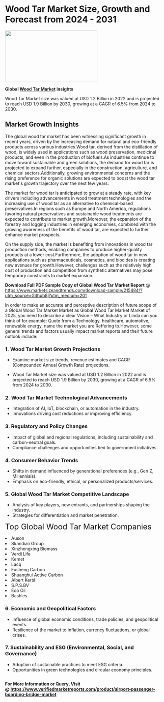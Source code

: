 <H1>Wood Tar Market Size, Growth and Forecast from 2024 - 2031</H1><img class="aligncenter size-medium wp-image-584254" src="https://thirdeyenews.in/wp-content/uploads/2024/09/Global-Market-Research-300x168.jpeg" alt="" width="300" height="168" /><p><strong>Global&nbsp;<a href="https://www.marketsizeandtrends.com/download-sample/215484/?utm_source=Github8j?utm_medium=201">Wood Tar Market</a> Insights</strong></p><p>Wood Tar Market size was valued at USD 1.2 Billion in 2022 and is projected to reach USD 1.9 Billion by 2030, growing at a CAGR of 6.5% from 2024 to 2030.</p><p><h2>Market Growth Insights</h2> <p>The global wood tar market has been witnessing significant growth in recent years, driven by the increasing demand for natural and eco-friendly products across various industries.Wood tar, derived from the distillation of wood, is widely used in applications such as wood preservation, medicinal products, and even in the production of biofuels.As industries continue to move toward sustainable and green solutions, the demand for wood tar is projected to expand further, especially in the construction, agriculture, and chemical sectors.Additionally, growing environmental concerns and the rising preference for organic solutions are expected to boost the wood tar market's growth trajectory over the next few years.</p> <p>The market for wood tar is anticipated to grow at a steady rate, with key drivers including advancements in wood treatment technologies and the increasing use of wood tar as an alternative to chemical-based preservatives.In regions such as Europe and North America, regulations favoring natural preservatives and sustainable wood treatments are expected to contribute to market growth.Moreover, the expansion of the forestry and logging industries in emerging economies, combined with the growing awareness of the benefits of wood tar, are expected to further enhance market prospects.</p> <p>On the supply side, the market is benefiting from innovations in wood tar production methods, enabling companies to produce higher-quality products at a lower cost.Furthermore, the adoption of wood tar in new applications such as pharmaceuticals, cosmetics, and biocides is creating new avenues for growth.However, challenges such as the relatively high cost of production and competition from synthetic alternatives may pose temporary constraints to market expansion.</p> <p><span class=""><strong>Download Full PDF Sample Copy of Global Wood Tar Market Report</strong> @ <a href="https://www.marketsizeandtrends.com/download-sample/215484/?utm_source=Github8j?utm_medium=201" target="_blank">https://www.marketsizeandtrends.com/download-sample/215484/?utm_source=Github8j?utm_medium=201</a></span></p><p>In order to make an accurate and perceptive description of future scope of a Global&nbsp;Wood Tar Market Market as Global&nbsp;Wood Tar Market Market of 2025, you need to describe a clear Vision &ndash; What Industry or Linda can you think of for example: Quote from a Technology, healthcare, automotive, renewable energy, name the market you are Reffering to.However, some general trends and factors usually impact market reports and their future outlook include:</p><h3>1.&nbsp;<strong>Wood Tar Market Growth Projections</strong></h3><ul><li>Examine market size trends, revenue estimates and CAGR (Compounded Annual Growth Rate) projections.</li><li><p>Wood Tar Market size was valued at USD 1.2 Billion in 2022 and is projected to reach USD 1.9 Billion by 2030, growing at a CAGR of 6.5% from 2024 to 2030.</p></li></ul><h3>2.&nbsp;<strong>Wood Tar Market Technological Advancements</strong></h3><ul><li>Integration of AI, IoT, blockchain, or automation in the industry.</li><li>Innovations driving cost reductions or improving efficiency.</li></ul><h3>3.&nbsp;<strong>Regulatory and Policy Changes</strong></h3><ul><li>Impact of global and regional regulations, including sustainability and carbon-neutral goals.</li><li>Compliance challenges and opportunities tied to government initiatives.</li></ul><h3>4.&nbsp;<strong>Consumer Behavior Trends</strong></h3><ul><li>Shifts in demand influenced by generational preferences (e.g., Gen Z, Millennials).</li><li>Emphasis on eco-friendly, ethical, or personalized products/services.</li></ul><h3>5.&nbsp;<strong>Global Wood Tar Market Competitive Landscape</strong></h3><ul><li>Analysis of key players, new entrants, and partnerships shaping the industry.</li><li>Strategies for differentiation and market penetration.</li></ul><p data-pm-slice="1 1 []"><span style="color: inherit; font-family: inherit; font-size: 25px;">Top Global Wood Tar Market Companies</span></p><div class="" data-test-id=""><p><li>Auson</li><li> Skandian Group</li><li> Xinzhongxing Biomass</li><li> Verdi Life</li><li> Kemet</li><li> Lacq</li><li> Fusheng Carbon</li><li> Shuanghui Active Carbon</li><li> Albert Kerbl</li><li> S.P.S.BV</li><li> Eco Oil</li><li> Bashles</li></p></div><h3>6.&nbsp;<strong>Economic and Geopolitical Factors</strong></h3><ul><li>Influence of global economic conditions, trade policies, and geopolitical events.</li><li>Resilience of the market to inflation, currency fluctuations, or global crises.</li></ul><h3>7.&nbsp;<strong>Sustainability and ESG (Environmental, Social, and Governance)</strong></h3><ul><li>Adoption of sustainable practices to meet ESG criteria.</li><li>Opportunities in green technologies and circular economy principles.</li></ul><h2><strong style="font-size: 14px;">For More Information or Query, Visit @&nbsp;</strong><a style="background-color: #ffffff; font-size: 14px;" href="https://www.marketsizeandtrends.com/report/wood-tar-market/" target="_blank">https://www.verifiedmarketreports.com/product/airport-passenger-boarding-bridge-market</a></h2>